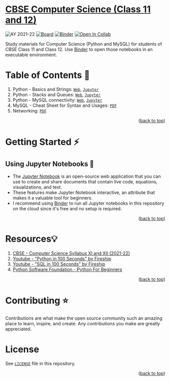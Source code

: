 <div id="top"></div>

# [CBSE Computer Science (Class 11 and 12)](https://thekrishna.in/CBSE-Computer-Science/)
![AY 2021-22](https://img.shields.io/badge/Academic%20Year-2021--2022-blue)
[![Board](https://img.shields.io/badge/Board-CBSE-blue)](https://cbseacademic.nic.in/web_material/CurriculumMain22/SrSec/Computer_Science_SrSec_2021-22.pdf)
[![Binder](https://mybinder.org/badge_logo.svg)](https://mybinder.org/v2/gh/bearlike/CBSE-Computer-Science/HEAD)
[![Open In Collab](https://colab.research.google.com/assets/colab-badge.svg)](https://colab.research.google.com/github/bearlike/CBSE-Computer-Science)

Study materials for Computer Science (Python and MySQL) for students of CBSE Class 11 and Class 12. Use [Binder](https://mybinder.org/v2/gh/bearlike/CBSE-Computer-Science/HEAD) to open those notebooks in an executable environment.

# Table of Contents 👀

1. Python - Basics and Strings: [`Web`](https://thekrishna.in/CBSE-Computer-Science/Python%20-%20Basics%20and%20Strings.html), [`Jupyter`](Python%20-%20Basics%20and%20Strings.ipynb)
2. Python - Stacks and Queues: [`Web`](https://thekrishna.in/CBSE-Computer-Science/Python%20-%20Stacks%20and%20Queues.html), [`Jupyter`](Python%20-%20Stacks%20and%20Queues.ipynb)
3. Python - MySQL connectivity: [`Web`](https://thekrishna.in/CBSE-Computer-Science/Python%20-%20MySQL%20Connectivity.html), [`Jupyter`](Python%20-%20MySQL%20Connectivity.ipynb)
4. MySQL - Cheat Sheet for Syntax and Usages: [`PDF`](https://thekrishna.in/CBSE-Computer-Science/Class_12_MySQL_Cheat_Sheet.pdf)
5. Networking: [`PDF`](https://thekrishna.in/CBSE-Computer-Science/Class_12_Networking.pdf)

<p align="right">(<a href="#top">back to top</a>)</p>

# Getting Started ⚡️

## Using Jupyter Notebooks 📓
- The [Jupyter Notebook](https://jupyter.org/) is an open-source web application that you can use to create and share documents that contain live code, equations, visualizations, and text.
- These features make Jupyter Notebook interactive, an attribute that makes it a valuable tool for beginners.
- I recommend using [Binder](https://mybinder.org/v2/gh/bearlike/CBSE-Computer-Science/HEAD) to run all Jupyter notebooks in this repository on the cloud since it's free and no setup is required.

<p align="right">(<a href="#top">back to top</a>)</p>

# Resources💡
1. [CBSE - Computer Science Syllabus XI and XII (2021-22)](https://cbseacademic.nic.in/web_material/CurriculumMain22/SrSec/Computer_Science_SrSec_2021-22.pdf)
2. [Youtube - "Python in 100 Seconds" by Fireship](https://www.youtube.com/watch?v=x7X9w_GIm1s)
3. [Youtube - "SQL in 100 Seconds" by Fireship](https://www.youtube.com/watch?v=zsjvFFKOm3c)
4. [Python Software Foundation - Python For Beginners](https://www.python.org/about/gettingstarted/)

<p align="right">(<a href="#top">back to top</a>)</p>

# Contributing ⭐️
Contributions are what make the open source community such an amazing place to learn, inspire, and create. Any contributions you make are greatly appreciated.

# License
See [`LICENSE`](LICENSE) file in this repository.

<p align="right">(<a href="#top">back to top</a>)</p>
